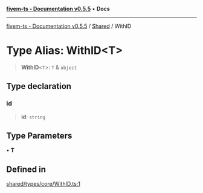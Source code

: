 [**fivem-ts - Documentation v0.5.5**](../../../README.md) • **Docs**

***

[fivem-ts - Documentation v0.5.5](../../../README.md) / [Shared](../README.md) / WithID

# Type Alias: WithID\<T\>

> **WithID**\<`T`\>: `T` & `object`

## Type declaration

### id

> **id**: `string`

## Type Parameters

• **T**

## Defined in

[shared/types/core/WithID.ts:1](https://github.com/Purpose-Dev/fivem-ts/blob/main/src/shared/types/core/WithID.ts#L1)
